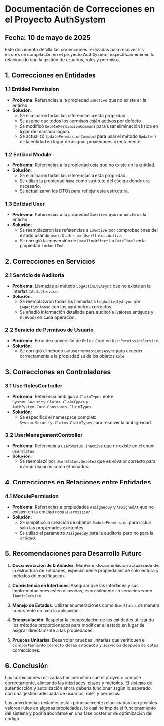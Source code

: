 # Documentación de Correcciones en el Proyecto AuthSystem

## Fecha: 10 de mayo de 2025

Este documento detalla las correcciones realizadas para resolver los errores de compilación en el proyecto AuthSystem, específicamente en lo relacionado con la gestión de usuarios, roles y permisos.

## 1. Correcciones en Entidades

### 1.1 Entidad Permission

- **Problema**: Referencias a la propiedad `IsActive` que no existe en la entidad.
- **Solución**: 
  - Se eliminaron todas las referencias a esta propiedad.
  - Se asume que todos los permisos están activos por defecto.
  - Se modificó `DeletePermissionCommand` para usar eliminación física en lugar de marcado lógico.
  - Se actualizó `UpdatePermissionCommand` para usar el método `Update()` de la entidad en lugar de asignar propiedades directamente.

### 1.2 Entidad Module

- **Problema**: Referencias a la propiedad `Code` que no existe en la entidad.
- **Solución**:
  - Se eliminaron todas las referencias a esta propiedad.
  - Se utilizó la propiedad `Name` como sustituto del código donde era necesario.
  - Se actualizaron los DTOs para reflejar esta estructura.

### 1.3 Entidad User

- **Problema**: Referencias a la propiedad `IsActive` que no existe en la entidad.
- **Solución**:
  - Se reemplazaron las referencias a `IsActive` por comprobaciones del estado usando `user.Status == UserStatus.Active`.
  - Se corrigió la conversión de `DateTimeOffset?` a `DateTime?` en la propiedad `LockoutEnd`.

## 2. Correcciones en Servicios

### 2.1 Servicio de Auditoría

- **Problema**: Llamadas al método `LogActivityAsync` que no existe en la interfaz `IAuditService`.
- **Solución**:
  - Se reemplazaron todas las llamadas a `LogActivityAsync` por `LogActionAsync` con los parámetros correctos.
  - Se añadió información detallada para auditoría (valores antiguos y nuevos) en cada operación.

### 2.2 Servicio de Permisos de Usuario

- **Problema**: Error de conversión de `Role` a `Guid` en `UserPermissionService`.
- **Solución**:
  - Se corrigió el método `GetUserPermissionsAsync` para acceder correctamente a la propiedad `Id` de los objetos `Role`.

## 3. Correcciones en Controladores

### 3.1 UserRolesController

- **Problema**: Referencia ambigua a `ClaimTypes` entre `System.Security.Claims.ClaimTypes` y `AuthSystem.Core.Constants.ClaimTypes`.
- **Solución**:
  - Se especificó el namespace completo `System.Security.Claims.ClaimTypes` para resolver la ambigüedad.

### 3.2 UserManagementController

- **Problema**: Referencia a `UserStatus.Inactive` que no existe en el enum `UserStatus`.
- **Solución**:
  - Se reemplazó por `UserStatus.Deleted` que es el valor correcto para marcar usuarios como eliminados.

## 4. Correcciones en Relaciones entre Entidades

### 4.1 ModulePermission

- **Problema**: Referencias a propiedades `AssignedBy` y `AssignedAt` que no existen en la entidad `ModulePermission`.
- **Solución**:
  - Se simplificó la creación de objetos `ModulePermission` para incluir solo las propiedades existentes.
  - Se utilizó el parámetro `AssignedBy` para la auditoría pero no para la entidad.

## 5. Recomendaciones para Desarrollo Futuro

1. **Documentación de Entidades**: Mantener documentación actualizada de la estructura de entidades, especialmente propiedades de solo lectura y métodos de modificación.

2. **Consistencia en Interfaces**: Asegurar que las interfaces y sus implementaciones estén alineadas, especialmente en servicios como `IAuditService`.

3. **Manejo de Estados**: Utilizar enumeraciones como `UserStatus` de manera consistente en toda la aplicación.

4. **Encapsulación**: Respetar la encapsulación de las entidades utilizando los métodos proporcionados para modificar el estado en lugar de asignar directamente a las propiedades.

5. **Pruebas Unitarias**: Desarrollar pruebas unitarias que verifiquen el comportamiento correcto de las entidades y servicios después de estas correcciones.

## 6. Conclusión

Las correcciones realizadas han permitido que el proyecto compile correctamente, alineando las interfaces, clases y métodos. El sistema de autenticación y autorización ahora debería funcionar según lo esperado, con una gestión adecuada de usuarios, roles y permisos.

Las advertencias restantes están principalmente relacionadas con posibles valores nulos en algunas propiedades, lo cual no impide el funcionamiento del sistema y podría abordarse en una fase posterior de optimización del código.
